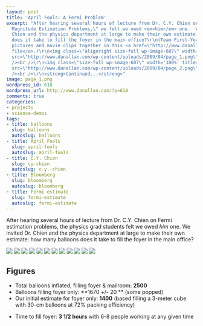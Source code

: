 ```yaml
---
layout: post
title: 'April Fools: A Fermi Problem'
excerpt: "After hearing several hours of lecture from Dr. C.Y. Chien on \"Order of
  Magnitude Estimation Problems,\" we felt we owed <em>him</em> one.  We invited Dr.
  Chien and the physics department at large to make their own estimate: how many balloons
  does it take to fill the foyer in the main office?\r\n(Team First-Year: I put everyone's
  pictures and movie clips together in this <a href=\"http://www.danallan.com/wp-content/large/April%20Fools.zip\">zip
  file</a>.)\r\n<img class=\"alignright size-full wp-image-607\" width='100%' title=\"page_1\"
  src=\"http://www.danallan.com/wp-content/uploads/2009/04/page_1.png\" alt=\"page_1\"
  /><br />\r\n<img class=\"size-full wp-image-607\" width='100%' title=\"page_2\"
  src=\"http://www.danallan.com/wp-content/uploads/2009/04/page_2.png\" alt=\"page_2\"
  /><br />\r\n<strong>Continued...</strong>"
image: page_1.png
wordpress_id: 618
wordpress_url: http://www.danallan.com/?p=618
comments: true
categories:
- projects
- science-demos
tags:
- title: balloons
  slug: balloons
  autoslug: balloons
- title: April Fools
  slug: april-fools
  autoslug: april-fools
- title: C.Y. Chien
  slug: cy-chien
  autoslug: c.y.-chien
- title: Bloomberg
  slug: bloomberg
  autoslug: bloomberg
- title: Fermi estimate
  slug: fermi-estimate
  autoslug: fermi-estimate
---
```

After hearing several hours of lecture from Dr. C.Y. Chien on Fermi estimation problems, the physics grad students felt we owed _him_ one. We invited Dr. Chien and the physics department at large to make their own estimate: how many balloons does it take to fill the foyer in the main office?

![](/static/images/april_fools_balloons_page_1.png)
![](/static/images/april_fools_balloons_page_2.png)
![](/static/images/april_fools_balloons_page_3.png)
![](/static/images/april_fools_balloons_page_4.png)
![](/static/images/april_fools_balloons_page_5.png)
![](/static/images/april_fools_balloons_page_6.png)
![](/static/images/april_fools_balloons_page_7.png)
![](/static/images/april_fools_balloons_page_8.png)
![](/static/images/april_fools_balloons_page_9.png)
![](/static/images/april_fools_balloons_page_10.png)
![](/static/images/april_fools_balloons_page_11.png)
![](/static/images/april_fools_balloons_page_12.png)

## Figures

* Total balloons inflated, filling foyer &amp; mailroom: **2500**
* Balloons filling foyer only: **1670 +/- 20 ** (some popped)
* Our initial estimate for foyer only: **1400** (based filling a 3-meter cube with 30-cm balloons at 72% packing efficiency)
- Time to fill foyer: **3 1/2 hours** with 6-8 people working at any given time
